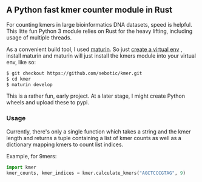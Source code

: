 ## A Python fast kmer counter module in Rust

For counting kmers in large bioinformatics DNA datasets, speed is helpful. This litte fun 
Python 3 module relies on Rust for the heavy lifting, including
usage of multiple threads. 

As a convenient build tool, I used [maturin](https://www.maturin.rs/). So just [create a
virtual env](https://docs.python.org/3/library/venv.html) , install maturin and maturin will just install the
kmers module into your virtual env, like so:

```bash
$ git checkout https://github.com/sebotic/kmer.git
$ cd kmer
$ maturin develop
```

This is a rather fun, early project. At a later stage, 
I might create Python wheels and upload these to pypi. 

### Usage
Currently, there's only a single function which takes 
a string and the kmer length and returns a tuple containing a list of 
kmer counts as well as a dictionary mapping kmers 
to count list indices.

Example, for 9mers:

```Python
import kmer
kmer_counts, kmer_indices = kmer.calculate_kmers("AGCTCCCGTAG", 9)
```
